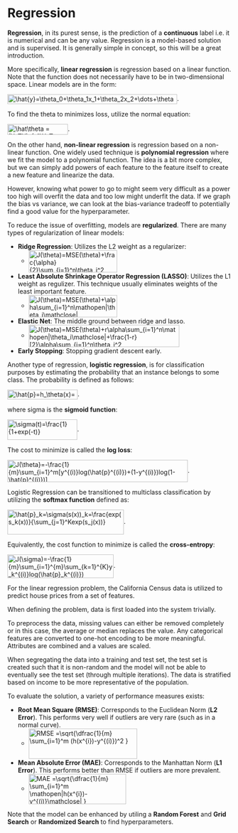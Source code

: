 # Regression

**Regression**, in its purest sense, is the prediction of a **continuous** label i.e. it is numerical and can be any value.  Regression is a model-based solution and is supervised.  It is generally simple in concept, so this will be a great introduction.

More specifically, **linear regression** is regression based on a linear function.  Note that the function does not necessarily have to be in two-dimensional space.  Linear models are in the form:

<img src="https://bit.ly/2YcRXnL" align="center" border="0" alt="\hat{y}=\theta_0+\theta_1x_1+\theta_2x_2+\dots+\theta_nx_n=h_\theta(x)=\theta^Tx" width="382" height="22" />.

To find the theta to minimizes loss, utilize the normal equation:

<img src="https://bit.ly/3f36pp1" align="center" border="0" alt="\hat\theta = (X^TX)^{-1}X^Ty" width="136" height="24" />.

On the other hand, **non-linear regression** is regression based on a non-linear function.  One widely used technique is **polynomial regression** where we fit the model to a polynomial function.  The idea is a bit more complex, but we can simply add powers of each feature to the feature itself to create a new feature and linearize the data.

However, knowing what power to go to might seem very difficult as a power too high will overfit the data and too low might underfit the data.  If we graph the bias vs variance, we can look at the bias-variance tradeoff to potentially find a good value for the hyperparameter.

To reduce the issue of overfitting, models are **regularized**.  There are many types of regularization of linear models:

-   **Ridge Regression**: Utilizes the L2 weight as a regularizer:
    -   <img src="https://bit.ly/30ouMtg" align="center" border="0" alt="J(\theta)=MSE(\theta)+\frac{\alpha}{2}\sum_{i=1}^n\theta_i^2" width="199" height="50" />
-   **Least Absolute Shrinkage Operator Regression (LASSO)**: Utilizes the L1 weight as regulizer.  This technique usually eliminates weights of the least important feature.
    -   <img src="https://bit.ly/2UjxjRJ" align="center" border="0" alt="J(\theta)=MSE(\theta)+\alpha\sum_{i=1}^n\mathopen|\theta_i\mathclose|" width="199" height="50" />
-   **Elastic Net**: The middle ground between ridge and lasso.
    -   <img src="https://bit.ly/2BK5g7r" align="center" border="0" alt="J(\theta)=MSE(\theta)+r\alpha\sum_{i=1}^n\mathopen|\theta_i\mathclose|+\frac{1-r}[2}\alpha\sum_{i=1}^n\theta_i^2" width="339" height="50" />
-   **Early Stopping**: Stopping gradient descent early.

Another type of regression, **logistic regression**, is for classification purposes by estimating the probability that an instance belongs to some class.  The probability is defined as follows:

<img src="https://bit.ly/2YedQ6b" align="center" border="0" alt="\hat{p}=h_\theta(x)=\sigma(\theta^Tx)" width="158" height="22" />.

where sigma is the **sigmoid function**:

<img src="https://bit.ly/2YhIwTU" align="center" border="0" alt="\sigma(t)=\frac{1}{1+exp(-t)}" width="157" height="46" />.

The cost to minimize is called the **log loss**:

<img src="https://bit.ly/3dLUYSx" align="center" border="0" alt="J(\theta}=-\frac{1}{m}\sum_{i=1}^m[y^{(i)}log(\hat{p}^{(i)})+(1-y^{(i)})log(1-\hat{p}^{(i)})]" width="406" height="50" />.

Logistic Regression can be transitioned to multiclass classification by utilizing the **softmax function** defined as:

<img src="https://bit.ly/2YcxnUo" align="center" border="0" alt="\hat{p}_k=\sigma(s(x))_k=\frac{exp(s_k(x))}{\sum_{j=1}^Kexp(s_j(x))}" width="262" height="56" />.

Equivalently, the cost function to minimize is called the **cross-entropy**:

<img src="https://bit.ly/2AQ2MEg" align="center" border="0" alt="J(\sigma)=-\frac{1}{m}\sum_{i=1}^{m}\sum_{k=1}^{K}y_k^{(i)}log(\hat{p}_k^{(i)})" width="239" height="53" />.

For the linear regression problem, the California Census data is utilized to predict house prices from a set of features.

When defining the problem, data is first loaded into the system trivially.

To preprocess the data, missing values can either be removed completely or in this case, the average or median replaces the value.  Any categorical features are converted to one-hot encoding to be more meaningful.  Attributes are combined and a values are scaled.

When segregating the data into a training and test set, the test set is created such that it is non-random and the model will not be able to eventually see the test set (through multiple iterations).  The data is stratified based on income to be more representative of the population.

To evaluate the solution, a variety of performance measures exists:

-   **Root Mean Square (RMSE)**: Corresponds to the Euclidean Norm (**L2 Error**).  This performs very well if outliers are very rare (such as in a normal curve).
    -   <img src="https://bit.ly/2A6oSlZ" align="center" border="0" alt="RMSE =\sqrt{\dfrac{1}{m} \sum_{i=1}^m (h(x^{i})-y^{(i)})^2 }" width="244" height="68" />
-   **Mean Absolute Error (MAE)**: Corresponds to the Manhattan Norm (**L1 Error**).  This performs better than RMSE if outliers are more prevalent.
    -   <img src="https://bit.ly/2MIaSl2" align="center" border="0" alt="MAE =\sqrt{\dfrac{1}{m} \sum_{i=1}^m \mathopen|h(x^{i})-y^{(i)}\mathclose| }" width="219" height="68" />

Note that the model can be enhanced by utiling a **Random Forest** and **Grid Search** or **Randomized Search** to find hyperparameters.
